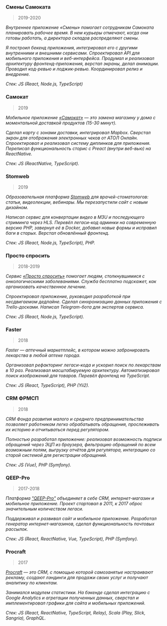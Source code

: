 ### Смены Самоката

> 2019-2020

_Внутреннее приложение «Смены» помогает сотрудникам Самоката планировать рабочее время. В нем курьеры отмечают, когда они готовы работать, а директора складов распределяют смены._

_Я построил бекенд приложения, интегрировал его с другими внутренними и внешними сервисами. Спроектировал API для мобильного приложения и веб-интерфейса. Продумал и реализовал архитектуру фронтенд-приложения, верстал экраны, делал анимации. Проводил код-ревью и лоджик-ревью. Координировал релиз и внедрение._

_Стек: JS (React, Node.js, TypeScript)_

### Самокат

> 2019

_Мобильное приложение [«Самокат»](https://apps.apple.com/us/app/id1401500803) — это замена магазину у дома с моментальной доставкой продуктов (15-30 минут)._

_Сделал карту с зонами доставки, интегрировал Mapbox. Сверстал экран для отображения электронных чеков от АТОЛ Онлайн. Спроектировал и реализовал систему диплинков для приложения. Переписал функциональность сторис с Preact (внутри веб-вью) на ReactNative._

_Стек: JS (ReactNative, TypeScript)._

### Stomweb

> 2019

_Образовательная платформа [Stomweb](https://stomweb.ru) для врачей-стоматологов: статьи, видеолекции, вебинары. Мы перезапустили сайт с новым дизайном._

_Написал сервис для конвертации видео в M3U и последующего стриминга через HLS. Перевёл легаси-код админки на современную версию PHP, завернул её в Docker, добавил новые формы и исправил баги в старых. Верстал обновлённый фронтенд._

_Стек: JS (React, Node.js, TypeScript), PHP._

### Просто спросить

> 2018-2019

_Сервис [«Просто спросить»](https://ask.nenaprasno.ru) помогает людям, столкнувшимися с онкологическими заболеваниями. Служба бесплатно подскажет, как организовать качественное лечение._

_Спроектировал приложение, руководил разработкой при несдвигаемом дедлайне. Сделал синхронизацию данных приложения с Trello-досками. Написал Telegram-бота для экспертов сервиса._

_Стек: JS (React, Node.js, TypeScript)._

### Faster

> 2018

_Faster — аптечный маркетплейс, в котором можно забронировать лекарства в любой аптеке города._

_Организовал рефакторинг легаси-кода и ускорил поиск по лекарствам в 10 раз. Реализовал масштабируемую архитектуру. Автоматизировал поиск изображений для товаров. Перевёл фронтенд на TypeScript._

_Стек: JS (React, TypeScript), PHP (Yii2)._

### CRM ФРМСП

> 2018

_CRM Фонда развития малого и среднего предпринимательства позволяет работникам легко обрабатывать обращения, прослеживать их историю и отчитываться перед регулятором._

_Полностью разработал приложение: реализовал возможность подписи обращений через ЭЦП из браузера, фильтрацию обращений по всем возможным полям, выгрузку отчётов для регулятора, интеграцию со старой системой для регистрации обращений._

_Стек: JS (Vue), PHP (Symfony)._

### QEEP-Pro

> 2017-2018

_Платформа ["QEEP-Pro"](https://qeep.pro) объединяет в себе CRM, интернет-магазин и мобильное приложение. Проект стартовал в 2011, к 2017 оброс значительным количеством легаси._

_Поддерживал и развивал сайт и мобильное приложение. Разработал генератор интернет-магазинов, сделал функциональность почтовых рассылок._

_Стек: JS (React, ReactNative, Vue, TypeScript), PHP (Symfony)._

### Procraft

> 2017

_[Procraft](https://procraft.com) — это CRM, с помощью которой самозанятые настраивают рекламу, создают лэндинги для продажи своих услуг и получают аналитику по клиентам._

_Занимался модулем статистики. На бэкенде сделал интеграцию с Google Analytics и агрегации полученных данных, сверстал и имплементировал графики для сайта и мобильных приложений._

_Стек: JS (React, ReactNative, TypeScript, Relay), Scala (Play, Slick, Sangria), GraphQL._
